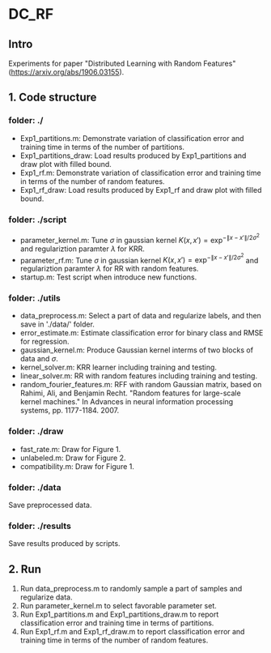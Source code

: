 # DC_RF

## Intro
Experiments for paper "Distributed Learning with Random Features" (https://arxiv.org/abs/1906.03155).

## 1. Code structure
### folder: ./
- Exp1_partitions.m: Demonstrate variation of classification error and training time in terms of the number of partitions.
- Exp1_partitions_draw: Load results produced by Exp1_partitions and draw plot with filled bound.
- Exp1_rf.m: Demonstrate variation of classification error and training time in terms of the number of random features.
- Exp1_rf_draw: Load results produced by Exp1_rf and draw plot with filled bound.
### folder: ./script
- parameter_kernel.m: Tune $\sigma$ in gaussian kernel $K(x, x') = \exp^{-{\|x-x'\|}/{2\sigma^2}}$ and regulariztion paramter $\lambda$ for KRR.
- parameter_rf.m: Tune $\sigma$ in gaussian kernel $K(x, x') = \exp^{-{\|x-x'\|}/{2\sigma^2}}$ and regulariztion paramter $\lambda$ for RR with random features.
- startup.m: Test script when introduce new functions.
### folder: ./utils
- data_preprocess.m: Select a part of data and regularize labels, and then save in './data/' folder.
- error_estimate.m: Estimate classification error for binary class and RMSE for regression.
- gaussian_kernel.m: Produce Gaussian kernel interms of two blocks of data and $\sigma$.
- kernel_solver.m: KRR learner including training and testing.
- linear_solver.m: RR with random features including training and testing.
- random_fourier_features.m: RFF with random Gaussian matrix, based on
Rahimi, Ali, and Benjamin Recht. "Random features for large-scale kernel machines." In Advances in neural information processing systems, pp. 1177-1184. 2007.
### folder: ./draw
- fast_rate.m: Draw for Figure 1.
- unlabeled.m: Draw for Figure 2.
- compatibility.m: Draw for Figure 1.
### folder: ./data
Save preprocessed data.
### folder: ./results
Save results produced by scripts.

## 2. Run
1. Run data_preprocess.m to randomly sample a part of samples and regularize data.
2. Run parameter_kernel.m to select favorable parameter set.
3. Run Exp1_partitions.m and Exp1_partitions_draw.m to report classification error and training time in terms of partitions.
4. Run Exp1_rf.m and Exp1_rf_draw.m to report classification error and training time in terms of the number of random features.

<!--## TODO: More experiments are running.-->